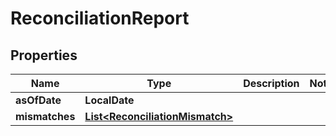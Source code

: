 

# ReconciliationReport


## Properties

| Name | Type | Description | Notes |
|------------ | ------------- | ------------- | -------------|
|**asOfDate** | **LocalDate** |  |  |
|**mismatches** | [**List&lt;ReconciliationMismatch&gt;**](ReconciliationMismatch.md) |  |  |



